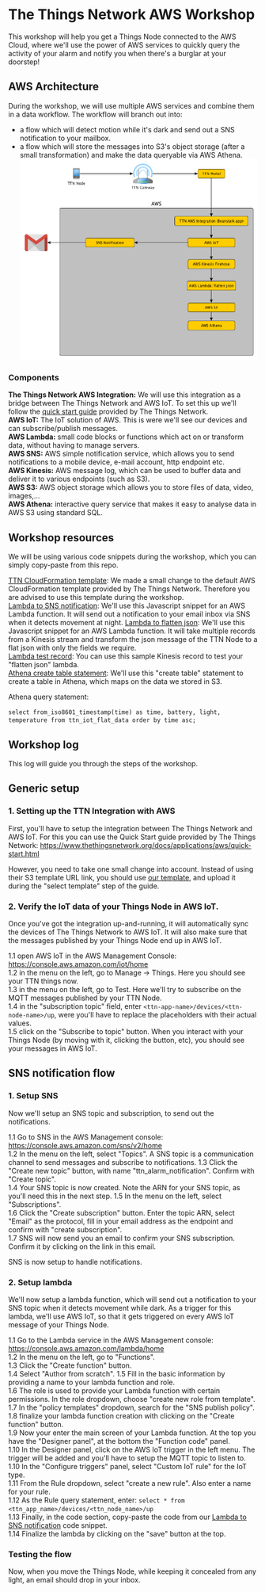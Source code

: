 # The Things Network AWS Workshop
This workshop will help you get a Things Node connected to the AWS Cloud, where we'll use the power of AWS services to quickly query the activity of your alarm and notify you when there's a burglar at your doorstep!

## AWS Architecture
During the workshop, we will use multiple AWS services and combine them in a data workflow. The workflow will branch out into:  
- a flow which will detect motion while it's dark and send out a SNS notification to your mailbox.
- a flow which will store the messages into S3's object storage (after a small transformation) and make the data queryable via AWS Athena.
![architecture](/assets/workshop.png)

### Components
**The Things Network AWS Integration:**  We will use this integration as a bridge between The Things Network and AWS IoT. To set this up we'll follow the [quick start guide](https://www.thethingsnetwork.org/docs/applications/aws/quick-start.html) provided by The Things Network.  
**AWS IoT:** The IoT solution of AWS. This is were we'll see our devices and can subscribe/publish messages.  
**AWS Lambda:** small code blocks or functions which act on or transform data, without having to manage servers.  
**AWS SNS:** AWS simple notification service, which allows you to send notifications to a mobile device, e-mail account, http endpoint etc.  
**AWS Kinesis:** AWS message log, which can be used to buffer data and deliver it to various endpoints (such as S3).  
**AWS S3:** AWS object storage which allows you to store files of data, video, images,...  
**AWS Athena:** interactive query service that makes it easy to analyse data in AWS S3 using standard SQL.  

## Workshop resources
We will be using various code snippets during the workshop, which you can simply copy-paste from this repo.  

[TTN CloudFormation template](ttn-cloudformation-template): We made a small change to the default AWS CloudFormation template provided by The Things Network. Therefore you are advised to use this template during the workshop.  
[Lambda to SNS notification](lambda-sns.js): We'll use this Javascript snippet for an AWS Lambda function. It will send out a notification to your email inbox via SNS when it detects movement at night.
[Lambda to flatten json](lambda-flatten-json-kinesis-records.js): We'll use this Javascript snippet for an AWS Lambda function. It will take multiple records from a Kinesis stream and transform the json message of the TTN Node to a flat json with only the fields we require.  
[Lambda test record](lambda-test-record.json): You can use this sample Kinesis record to test your "flatten json" lambda.  
[Athena create table statement](athena-create-table.sql): We'll use this "create table" statement to create a table in Athena, which maps on the data we stored in S3.  

Athena query statement: 
```
select from_iso8601_timestamp(time) as time, battery, light, temperature from ttn_iot_flat_data order by time asc;
```

## Workshop log
This log will guide you through the steps of the workshop.

## Generic setup

### 1. Setting up the TTN Integration with AWS
First, you'll have to setup the integration between The Things Network and AWS IoT. For this you can use the Quick Start guide provided by The Things Network:
https://www.thethingsnetwork.org/docs/applications/aws/quick-start.html

However, you need to take one small change into account. Instead of using their S3 template URL link, you should use [our template](ttn-cloudformation-template), and upload it during the "select template" step of the guide.

### 2. Verify the IoT data of your Things Node in AWS IoT.
Once you've got the integration up-and-running, it will automatically sync the devices of The Things Network to AWS IoT. It will also make sure that the messages 
published by your Things Node end up in AWS IoT.

1.1 open AWS IoT in the AWS Management Console: https://console.aws.amazon.com/iot/home  
1.2 in the menu on the left, go to Manage -> Things. Here you should see your TTN things now.  
1.3 in the menu on the left, go to Test. Here we'll try to subscribe on the MQTT messages published by your TTN Node.  
1.4 in the "subscription topic" field, enter `<ttn-app-name>/devices/<ttn-node-name>/up`, were you'll have to replace the placeholders with their actual values.  
1.5 click on the "Subscribe to topic" button. When you interact with your Things Node (by moving with it, clicking the button, etc), you should see your messages in AWS IoT.

## SNS notification flow
### 1. Setup SNS
Now we'll setup an SNS topic and subscription, to send out the notifications.

1.1 Go to SNS in the AWS Management console: https://console.aws.amazon.com/sns/v2/home  
1.2 In the menu on the left, select "Topics". A SNS topic is a communication channel to send messages and subscribe to notifications.
1.3 Click the "Create new topic" button, with name "ttn_alarm_notification". Confirm with "Create topic".  
1.4 Your SNS topic is now created. Note the ARN for your SNS topic, as you'll need this in the next step.
1.5 In the menu on the left, select "Subscriptions".    
1.6 Click the "Create subscription" button. Enter the topic ARN, select "Email" as the protocol, fill in your email address as the endpoint and confirm with "create subscription".  
1.7 SNS will now send you an email to confirm your SNS subscription. Confirm it by clicking on the link in this email.

SNS is now setup to handle notifications.

### 2. Setup lambda
We'll now setup a lambda function, which will send out a notification to your SNS topic when it detects movement while dark.
As a trigger for this lambda, we'll use AWS IoT, so that it gets triggered on every AWS IoT message of your Things Node.

1.1 Go to the Lambda service in the AWS Management console: https://console.aws.amazon.com/lambda/home  
1.2 In the menu on the left, go to "Functions".  
1.3 Click the "Create function" button.  
1.4 Select "Author from scratch".
1.5 Fill in the basic information by providing a name to your lambda function and role.  
1.6 The role is used to provide your Lambda function with certain permissions. In the role dropdown, choose "create new role from template".  
1.7 In the "policy templates" dropdown, search for the "SNS publish policy".  
1.8 finalize your lambda function creation with clicking on the "Create function" button.  
1.9 Now your enter the main screen of your Lambda function. At the top you have the "Designer panel", at the bottom the "Function code" panel.  
1.10 In the Designer panel, click on the AWS IoT trigger in the left menu. The trigger will be added and you'll have to setup the MQTT topic to listen to.  
1.10 In the "Configure triggers" panel, select "Custom IoT rule" for the IoT type.  
1.11 From the Rule dropdown, select "create a new rule". Also enter a name for your rule.  
1.12 As the Rule query statement, enter: `select * from <ttn_app_name>/devices/<ttn_node_name>/up`  
1.13 Finally, in the code section, copy-paste the code from our [Lambda to SNS notification](lambda-sns.js) code snippet.  
1.14 Finalize the lambda by clicking on the "save" button at the top.  

### Testing the flow
Now, when you move the Things Node, while keeping it concealed from any light, an email should drop in your inbox.

